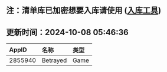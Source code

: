 ## 注：清单库已加密想要入库请使用 ([入库工具](https://github.com/BlankTMing/ManifestAutoUpdate/releases))

## 更新时间：2024-10-08 05:46:36
| AppID | 名称 | 类型  |
| :-------------------- | :----------------------------- | :----------- |
| 2855940 | Betrayed| Game |
